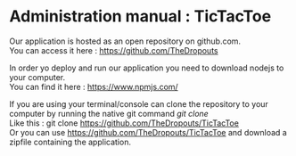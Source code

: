 # Administration manual : TicTacToe
Our application is hosted as an open repository on github.com. <br/>
You can access it here : https://github.com/TheDropouts

In order yo deploy and run our application you need to download nodejs to your computer.<br/>
  You can find it here : https://www.npmjs.com/

If you are using your terminal/console can clone the repository to your computer by running 
the native git command _git clone_ <br/>
Like this : git clone https://github.com/TheDropouts/TicTacToe <br/>
Or you can use https://github.com/TheDropouts/TicTacToe and download a zipfile 
containing the application.
